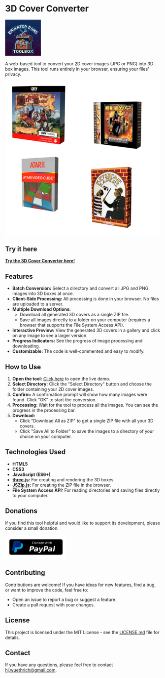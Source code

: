 # 3D Cover Converter

![Logo](Logo.png)

A web-based tool to convert your 2D cover images (JPG or PNG) into 3D box images. This tool runs entirely in your browser, ensuring your files' privacy.

![Preview](PreviewCovers.png)

## Try it here

[**Try the 3D Cover Converter here!**](https://vectrex71.github.io/2D-to-3D-EmuCovers-Converter/)


## Features

*   **Batch Conversion:** Select a directory and convert all JPG and PNG images into 3D boxes at once.
*   **Client-Side Processing:** All processing is done in your browser. No files are uploaded to a server.
*   **Multiple Download Options:**
    *   Download all generated 3D covers as a single ZIP file.
    *   Save all images directly to a folder on your computer (requires a browser that supports the File System Access API).
*   **Interactive Preview:** View the generated 3D covers in a gallery and click on any image to see a larger version.
*   **Progress Indicators:** See the progress of image processing and downloading.
*   **Customizable:** The code is well-commented and easy to modify.

## How to Use

1.  **Open the tool:** [Click here](https://vectrex71.github.io/2D-to-3D-EmuCovers-Converter/) to open the live demo.
2.  **Select Directory:** Click the "Select Directory" button and choose the folder containing your 2D cover images.
3.  **Confirm:** A confirmation prompt will show how many images were found. Click "OK" to start the conversion.
4.  **Processing:** Wait for the tool to process all the images. You can see the progress in the processing bar.
5.  **Download:**
    *   Click "Download All as ZIP" to get a single ZIP file with all your 3D covers.
    *   Click "Save All to Folder" to save the images to a directory of your choice on your computer.

## Technologies Used

*   **HTML5**
*   **CSS3**
*   **JavaScript (ES6+)**
*   **[three.js](https://threejs.org/):** For creating and rendering the 3D boxes.
*   **[JSZip.js](https://stuk.github.io/jszip/):** For creating the ZIP file in the browser.
*   **File System Access API:** For reading directories and saving files directly to your computer.

## Donations

If you find this tool helpful and would like to support its development, please consider a small donation.

<a href="https://paypal.me/HansjuergWuethrich" target="_blank" rel="noopener noreferrer">
    <img src="paypal-donate-button.png" alt="Donate via PayPal.Me" width="200">
</a>

## Contributing

Contributions are welcome! If you have ideas for new features, find a bug, or want to improve the code, feel free to:

*   Open an issue to report a bug or suggest a feature.
*   Create a pull request with your changes.

## License

This project is licensed under the MIT License - see the [LICENSE.md](LICENSE.md) file for details.

## Contact

If you have any questions, please feel free to contact [hj.wuethrich@gmail.com](mailto:hj.wuethrich@gmail.com).
